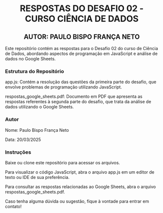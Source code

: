 
<h1 align="center"> RESPOSTAS DO DESAFIO 02 - CURSO CIÊNCIA DE DADOS </h1>
<h2 align="center"> AUTOR: PAULO BISPO FRANÇA NETO</h2>

Este repositório contém as respostas para o Desafio 02 do curso de Ciência de Dados, abordando aspectos de programação em JavaScript e análise de dados no Google Sheets.

<h3>Estrutura do Repositório</h3>

app.js: Contém a resolução das questões da primeira parte do desafio, que envolve problemas de programação utilizando JavaScript.

respostas_google_sheets.pdf: Documento em PDF que apresenta as respostas referentes à segunda parte do desafio, que trata da análise de dados utilizando o Google Sheets.

<h3>Autor</h3>

Nome: Paulo Bispo França Neto

Data: 20/03/2025

<h3>Instruções</h3>

Baixe ou clone este repositório para acessar os arquivos.

Para visualizar o código JavaScript, abra o arquivo app.js em um editor de texto ou IDE de sua preferência.

Para consultar as respostas relacionadas ao Google Sheets, abra o arquivo respostas_google_sheets.pdf.

Caso tenha alguma dúvida ou sugestão, fique à vontade para entrar em contato!

